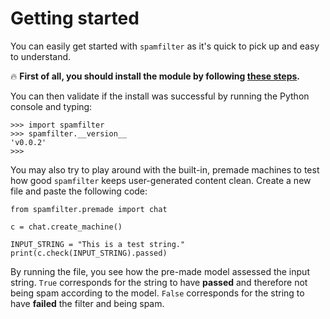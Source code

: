 # Getting started

You can easily get started with `spamfilter` as it's quick to pick up and easy to understand.

🔥 **First of all, you should install the module by following [these steps](./installation.md).**

You can then validate if the install was successful by running the Python console and typing:

```
>>> import spamfilter
>>> spamfilter.__version__
'v0.0.2'
>>> 
```

You may also try to play around with the built-in, premade machines to test how good `spamfilter` keeps user-generated content clean. Create a new file and paste the following code:

```
from spamfilter.premade import chat

c = chat.create_machine()

INPUT_STRING = "This is a test string."
print(c.check(INPUT_STRING).passed)
```

By running the file, you see how the pre-made model assessed the input string. `True` corresponds for the string to have **passed** and therefore not being spam according to the model. `False` corresponds for the string to have **failed** the filter and being spam.